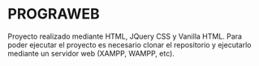 # PROGRAWEB
Proyecto realizado mediante HTML, JQuery CSS y Vanilla HTML. Para poder ejecutar el proyecto es necesario clonar el
repositorio y ejecutarlo mediante un servidor web (XAMPP, WAMPP, etc).
